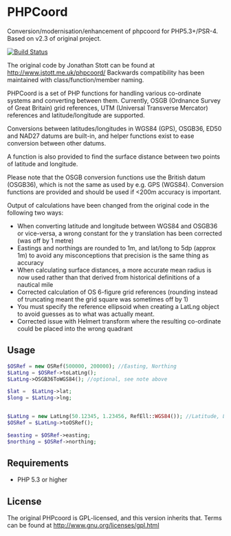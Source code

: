 PHPCoord
========

Conversion/modernisation/enhancement of phpcoord for PHP5.3+/PSR-4. Based on v2.3 of original project.

[![Build Status](https://travis-ci.org/dvdoug/PHPCoord.png)](https://travis-ci.org/dvdoug/PHPCoord)

The original code by Jonathan Stott can be found at http://www.jstott.me.uk/phpcoord/
Backwards compatibility has been maintained with class/function/member naming.

PHPCoord is a set of PHP functions for handling various co-ordinate systems and converting
between them. Currently, OSGB (Ordnance Survey of Great Britain) grid references,
UTM (Universal Transverse Mercator) references and latitude/longitude are supported.

Conversions between latitudes/longitudes in WGS84 (GPS), OSGB36, ED50 and NAD27 datums are
built-in, and helper functions exist to ease conversion between other datums. 

A function is also provided to find the surface distance between two points of latitude
and longitude.

Please note that the OSGB conversion functions use the British datum (OSGB36), which is not
the same as used by e.g. GPS (WGS84). Conversion functions are provided and should be
used if <200m accuracy is important.  

Output of calculations have been changed from the original code in the following two ways:
 * When converting latitude and longitude between WGS84 and OSGB36 or vice-versa,
   a wrong constant for the y translation has been corrected (was off by 1 metre)
 * Eastings and northings are rounded to 1m, and lat/long to 5dp (approx 1m) to avoid any
   misconceptions that precision is the same thing as accuracy
 * When calculating surface distances, a more accurate mean radius is now used rather than
   that derived from historical definitions of a nautical mile 
 * Corrected calculation of OS 6-figure grid references (rounding instead of truncating meant the
   grid square was sometimes off by 1)
 * You must specify the reference ellipsoid when creating a LatLng object to avoid guesses as to what
   was actually meant.
 * Corrected issue with Helmert transform where the resulting co-ordinate could be placed into
   the wrong quadrant

Usage
-----
```php
$OSRef = new OSRef(500000, 200000); //Easting, Northing
$LatLng = $OSRef->toLatLng();
$LatLng->OSGB36ToWGS84(); //optional, see note above

$lat =  $LatLng->lat;
$long = $LatLng->lng;


$LatLng = new LatLng(50.12345, 1.23456, RefEll::WGS84()); //Latitude, Long
$OSRef = $LatLng->toOSRef(); 

$easting = $OSRef->easting;
$northing = $OSRef->northing;

```

Requirements
------------
* PHP 5.3 or higher

License
-------
The original PHPcoord is GPL-licensed, and this version inherits that. Terms can be found at http://www.gnu.org/licenses/gpl.html 
